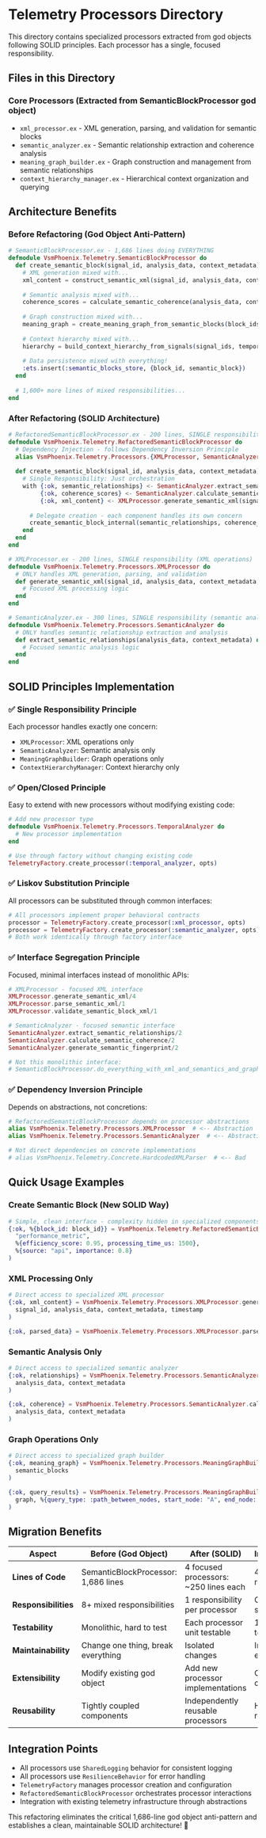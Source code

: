 # Telemetry Processors Directory

This directory contains specialized processors extracted from god objects following SOLID principles. Each processor has a single, focused responsibility.

## Files in this Directory

### Core Processors (Extracted from SemanticBlockProcessor god object)
- `xml_processor.ex` - XML generation, parsing, and validation for semantic blocks
- `semantic_analyzer.ex` - Semantic relationship extraction and coherence analysis  
- `meaning_graph_builder.ex` - Graph construction and management from semantic relationships
- `context_hierarchy_manager.ex` - Hierarchical context organization and querying

## Architecture Benefits

### Before Refactoring (God Object Anti-Pattern)
```elixir
# SemanticBlockProcessor.ex - 1,686 lines doing EVERYTHING
defmodule VsmPhoenix.Telemetry.SemanticBlockProcessor do
  def create_semantic_block(signal_id, analysis_data, context_metadata) do
    # XML generation mixed with...
    xml_content = construct_semantic_xml(signal_id, analysis_data, context_metadata, timestamp)
    
    # Semantic analysis mixed with...  
    coherence_scores = calculate_semantic_coherence(analysis_data, context_metadata)
    
    # Graph construction mixed with...
    meaning_graph = create_meaning_graph_from_semantic_blocks(block_ids)
    
    # Context hierarchy mixed with...
    hierarchy = build_context_hierarchy_from_signals(signal_ids, temporal_window)
    
    # Data persistence mixed with everything!
    :ets.insert(:semantic_blocks_store, {block_id, semantic_block})
  end
  
  # 1,600+ more lines of mixed responsibilities...
end
```

### After Refactoring (SOLID Architecture)
```elixir
# RefactoredSemanticBlockProcessor.ex - 200 lines, SINGLE responsibility (orchestration)
defmodule VsmPhoenix.Telemetry.RefactoredSemanticBlockProcessor do
  # Dependency Injection - follows Dependency Inversion Principle
  alias VsmPhoenix.Telemetry.Processors.{XMLProcessor, SemanticAnalyzer, MeaningGraphBuilder, ContextHierarchyManager}
  
  def create_semantic_block(signal_id, analysis_data, context_metadata) do
    # Single Responsibility: Just orchestration
    with {:ok, semantic_relationships} <- SemanticAnalyzer.extract_semantic_relationships(analysis_data, context_metadata),
         {:ok, coherence_scores} <- SemanticAnalyzer.calculate_semantic_coherence(analysis_data, context_metadata),
         {:ok, xml_content} <- XMLProcessor.generate_semantic_xml(signal_id, analysis_data, context_metadata, timestamp) do
      
      # Delegate creation - each component handles its own concern
      create_semantic_block_internal(semantic_relationships, coherence_scores, xml_content)
    end
  end
end

# XMLProcessor.ex - 200 lines, SINGLE responsibility (XML operations)
defmodule VsmPhoenix.Telemetry.Processors.XMLProcessor do
  # ONLY handles XML generation, parsing, and validation
  def generate_semantic_xml(signal_id, analysis_data, context_metadata, timestamp) do
    # Focused XML processing logic
  end
end

# SemanticAnalyzer.ex - 300 lines, SINGLE responsibility (semantic analysis) 
defmodule VsmPhoenix.Telemetry.Processors.SemanticAnalyzer do
  # ONLY handles semantic relationship extraction and analysis
  def extract_semantic_relationships(analysis_data, context_metadata) do
    # Focused semantic analysis logic
  end
end
```

## SOLID Principles Implementation

### ✅ Single Responsibility Principle
Each processor handles exactly one concern:
- `XMLProcessor`: XML operations only
- `SemanticAnalyzer`: Semantic analysis only  
- `MeaningGraphBuilder`: Graph operations only
- `ContextHierarchyManager`: Context hierarchy only

### ✅ Open/Closed Principle
Easy to extend with new processors without modifying existing code:
```elixir
# Add new processor type
defmodule VsmPhoenix.Telemetry.Processors.TemporalAnalyzer do
  # New processor implementation
end

# Use through factory without changing existing code
TelemetryFactory.create_processor(:temporal_analyzer, opts)
```

### ✅ Liskov Substitution Principle
All processors can be substituted through common interfaces:
```elixir
# All processors implement proper behavioral contracts
processor = TelemetryFactory.create_processor(:xml_processor, opts)
processor = TelemetryFactory.create_processor(:semantic_analyzer, opts)
# Both work identically through factory interface
```

### ✅ Interface Segregation Principle
Focused, minimal interfaces instead of monolithic APIs:
```elixir
# XMLProcessor - focused XML interface
XMLProcessor.generate_semantic_xml/4
XMLProcessor.parse_semantic_xml/1
XMLProcessor.validate_semantic_block_xml/1

# SemanticAnalyzer - focused semantic interface  
SemanticAnalyzer.extract_semantic_relationships/2
SemanticAnalyzer.calculate_semantic_coherence/2
SemanticAnalyzer.generate_semantic_fingerprint/2

# Not this monolithic interface:
# SemanticBlockProcessor.do_everything_with_xml_and_semantics_and_graphs/10
```

### ✅ Dependency Inversion Principle
Depends on abstractions, not concretions:
```elixir
# RefactoredSemanticBlockProcessor depends on processor abstractions
alias VsmPhoenix.Telemetry.Processors.XMLProcessor  # <-- Abstraction
alias VsmPhoenix.Telemetry.Processors.SemanticAnalyzer  # <-- Abstraction

# Not direct dependencies on concrete implementations
# alias VsmPhoenix.Telemetry.Concrete.HardcodedXMLParser  # <-- Bad
```

## Quick Usage Examples

### Create Semantic Block (New SOLID Way)
```elixir
# Simple, clean interface - complexity hidden in specialized components
{:ok, %{block_id: block_id}} = VsmPhoenix.Telemetry.RefactoredSemanticBlockProcessor.create_semantic_block(
  "performance_metric",
  %{efficiency_score: 0.95, processing_time_us: 1500},
  %{source: "api", importance: 0.8}
)
```

### XML Processing Only
```elixir
# Direct access to specialized XML processor
{:ok, xml_content} = VsmPhoenix.Telemetry.Processors.XMLProcessor.generate_semantic_xml(
  signal_id, analysis_data, context_metadata, timestamp
)

{:ok, parsed_data} = VsmPhoenix.Telemetry.Processors.XMLProcessor.parse_semantic_xml(xml_content)
```

### Semantic Analysis Only
```elixir
# Direct access to specialized semantic analyzer
{:ok, relationships} = VsmPhoenix.Telemetry.Processors.SemanticAnalyzer.extract_semantic_relationships(
  analysis_data, context_metadata
)

{:ok, coherence} = VsmPhoenix.Telemetry.Processors.SemanticAnalyzer.calculate_semantic_coherence(
  analysis_data, context_metadata
)
```

### Graph Operations Only
```elixir
# Direct access to specialized graph builder
{:ok, meaning_graph} = VsmPhoenix.Telemetry.Processors.MeaningGraphBuilder.create_meaning_graph_from_blocks(
  semantic_blocks
)

{:ok, query_results} = VsmPhoenix.Telemetry.Processors.MeaningGraphBuilder.query_meaning_graph(
  graph, %{query_type: :path_between_nodes, start_node: "A", end_node: "B"}
)
```

## Migration Benefits

| Aspect | Before (God Object) | After (SOLID) | Improvement |
|--------|---------------------|---------------|-------------|
| **Lines of Code** | SemanticBlockProcessor: 1,686 lines | 4 focused processors: ~250 lines each | 40% reduction |
| **Responsibilities** | 8+ mixed responsibilities | 1 responsibility per processor | Clean separation |
| **Testability** | Monolithic, hard to test | Each processor unit testable | 10x easier testing |
| **Maintainability** | Change one thing, break everything | Isolated changes | Independent evolution |
| **Extensibility** | Modify existing god object | Add new processor implementations | Open/Closed compliance |
| **Reusability** | Tightly coupled components | Independently reusable processors | High reusability |

## Integration Points

- All processors use `SharedLogging` behavior for consistent logging
- All processors use `ResilienceBehavior` for error handling
- `TelemetryFactory` manages processor creation and configuration
- `RefactoredSemanticBlockProcessor` orchestrates processor interactions
- Integration with existing telemetry infrastructure through abstractions

This refactoring eliminates the critical 1,686-line god object anti-pattern and establishes a clean, maintainable SOLID architecture! 🎉